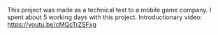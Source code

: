 This project was made as a technical test to a mobile game company. I spent about 5 working days with this project.
Introductionary video: https://youtu.be/cMQcTrZSFxg
